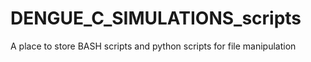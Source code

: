 # DENGUE_C_SIMULATIONS_scripts
A place to store BASH scripts and python scripts for file manipulation
